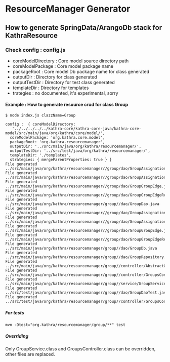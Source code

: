 # ResourceManager Generator
## How to generate SpringData/ArangoDb stack for KathraResource

### Check config : config.js
 -  coreModelDirectory : Core model source directory path
 -  coreModelPackage : Core model package name
 -  packageRoot : Core model Db package name for class generated
 -  outputDir : Directory for class generated
 -  outputTestDir : Directory for test class generated
 -  templateDir : Directory for templates
 -  trategies : no documented, it's experimental, sorry

#### Example : How to generate resource crud for class Group

```
$ node index.js clazzName=Group

config :  { coreModelDirectory:
   '../../../../../kathra-core/kathra-core-java/kathra-core-model/src/main/java/org/kathra/core/model/',
  coreModelPackage: 'org.kathra.core.model',
  packageRoot: 'org.kathra.resourcemanager',
  outputDir: '../src/main/java/org/kathra/resourcemanager/',
  outputTestDir: '../src/test/java/org/kathra/resourcemanager/',
  templateDir: './templates',
  strategies: { mergeParentProperties: true } }
File generated ../src/main/java/org/kathra/resourcemanager//group/dao/GroupAssignationEdge.java
File generated ../src/main/java/org/kathra/resourcemanager//group/dao/GroupAssignationEdgeRepository.java
File generated ../src/main/java/org/kathra/resourcemanager//group/dao/GroupGroupEdge.java
File generated ../src/main/java/org/kathra/resourcemanager//group/dao/GroupGroupEdgeRepository.java
File generated ../src/main/java/org/kathra/resourcemanager/group//dao/GroupDao.java
File generated ../src/main/java/org/kathra/resourcemanager//group/dao/GroupAssignationEdge.java
File generated ../src/main/java/org/kathra/resourcemanager//group/dao/GroupAssignationEdgeRepository.java
File generated ../src/main/java/org/kathra/resourcemanager//group/dao/GroupGroupEdge.java
File generated ../src/main/java/org/kathra/resourcemanager//group/dao/GroupGroupEdgeRepository.java
File generated ../src/main/java/org/kathra/resourcemanager/group//dao/GroupDb.java
File generated ../src/main/java/org/kathra/resourcemanager/group//dao/GroupRepository.java
File generated ../src/main/java/org/kathra/resourcemanager/group//controller/AbstractGroupsController.java
File generated ../src/main/java/org/kathra/resourcemanager/group//controller/GroupsController.java
File generated ../src/main/java/org/kathra/resourcemanager/group//service/GroupService.java
File generated ../src/test/java/org/kathra/resourcemanager/group//dao/GroupDaoTest.java
File generated ../src/test/java/org/kathra/resourcemanager/group//controller/GroupsControllerTest.java
```

##### For tests
```
mvn -Dtest="org.kathra/resourcemanager/group/**" test
```

##### Overriding
Only GroupService.class and GroupsController.class can be overridden, other files are replaced.